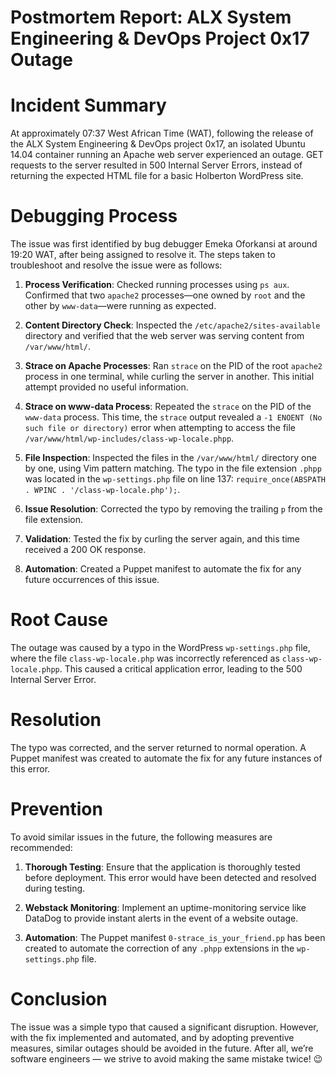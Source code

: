 **Postmortem Report**: ALX System Engineering & DevOps Project 0x17 Outage
=
**Incident Summary**
=
At approximately 07:37 West African Time (WAT), following the release of the ALX System Engineering & DevOps project 0x17, an isolated Ubuntu 14.04 container running an Apache web server experienced an outage. GET requests to the server resulted in 500 Internal Server Errors, instead of returning the expected HTML file for a basic Holberton WordPress site.

**Debugging Process**
=
The issue was first identified by bug debugger Emeka Oforkansi at around 19:20 WAT, after being assigned to resolve it. The steps taken to troubleshoot and resolve the issue were as follows:

1. **Process Verification**: Checked running processes using `ps aux`. Confirmed that two `apache2` processes—one owned by `root` and the other by `www-data`—were running as expected.
  
2. **Content Directory Check**: Inspected the `/etc/apache2/sites-available` directory and verified that the web server was serving content from `/var/www/html/`.

3. **Strace on Apache Processes**: Ran `strace` on the PID of the root `apache2` process in one terminal, while curling the server in another. This initial attempt provided no useful information.

4. **Strace on www-data Process**: Repeated the `strace` on the PID of the `www-data` process. This time, the `strace` output revealed a `-1 ENOENT (No such file or directory)` error when attempting to access the file `/var/www/html/wp-includes/class-wp-locale.phpp`.

5. **File Inspection**: Inspected the files in the `/var/www/html/` directory one by one, using Vim pattern matching. The typo in the file extension `.phpp` was located in the `wp-settings.php` file on line 137: `require_once(ABSPATH . WPINC . '/class-wp-locale.php');`.

6. **Issue Resolution**: Corrected the typo by removing the trailing `p` from the file extension.

7. **Validation**: Tested the fix by curling the server again, and this time received a 200 OK response.

8. **Automation**: Created a Puppet manifest to automate the fix for any future occurrences of this issue.

**Root Cause**
=
The outage was caused by a typo in the WordPress `wp-settings.php` file, where the file `class-wp-locale.php` was incorrectly referenced as `class-wp-locale.phpp`. This caused a critical application error, leading to the 500 Internal Server Error.

**Resolution**
=
The typo was corrected, and the server returned to normal operation. A Puppet manifest was created to automate the fix for any future instances of this error.

**Prevention**
=
To avoid similar issues in the future, the following measures are recommended:

1. **Thorough Testing**: Ensure that the application is thoroughly tested before deployment. This error would have been detected and resolved during testing.

2. **Webstack Monitoring**: Implement an uptime-monitoring service like DataDog to provide instant alerts in the event of a website outage.

3. **Automation**: The Puppet manifest `0-strace_is_your_friend.pp` has been created to automate the correction of any `.phpp` extensions in the `wp-settings.php` file.

**Conclusion**
=
The issue was a simple typo that caused a significant disruption. However, with the fix implemented and automated, and by adopting preventive measures, similar outages should be avoided in the future. After all, we’re software engineers — we strive to avoid making the same mistake twice! 😉
